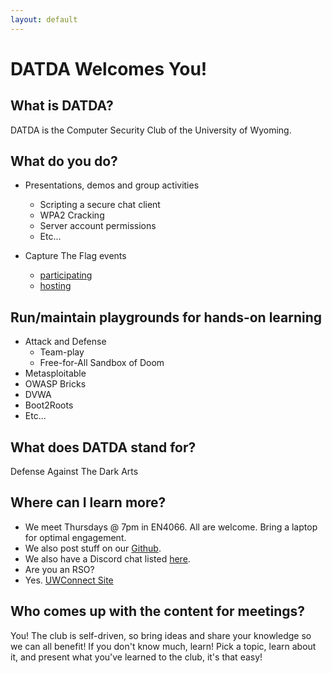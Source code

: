 ```yaml
---
layout: default
---
```

# DATDA Welcomes You!
## What is DATDA?
DATDA is the Computer Security Club of the University of Wyoming.

## What do you do?
* Presentations, demos and group activities
  * Scripting a secure chat client
  * WPA2 Cracking
  * Server account permissions
  * Etc...

* Capture The Flag events
  * [participating](https://ctftime.org/team/34010)
  * [hosting](https://pipwn.com)

## Run/maintain playgrounds for hands-on learning
* Attack and Defense
  * Team-play
  * Free-for-All Sandbox of Doom
* Metasploitable
* OWASP Bricks
* DVWA
* Boot2Roots
* Etc...

## What does DATDA stand for?
Defense Against The Dark Arts

## Where can I learn more?
* We meet Thursdays @ 7pm in EN4066. All are welcome. Bring a laptop for optimal engagement.
* We also post stuff on our [Github](https://github.com/DATDA).
* We also have a Discord chat listed [here](https://datda.tk/contact).
* Are you an RSO?
* Yes. [UWConnect Site](https://uwyo.campuslabs.com/engage/organization/datda)

## Who comes up with the content for meetings?
You! The club is self-driven, so bring ideas and share your knowledge so we can all benefit! If you don't know much, learn! Pick a topic, learn about it, and present what you've learned to the club, it's that easy!

